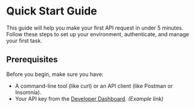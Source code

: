 # Quick Start Guide

This guide will help you make your first API request in under 5 minutes. Follow these steps to set up your environment, authenticate, and manage your first task.

## Prerequisites

Before you begin, make sure you have:

- A command-line tool (like curl) or an API client (like Postman or Insomnia).
- Your API key from the [Developer Dashboard](https://app.taskmanager.com/developers). *(Example link)*